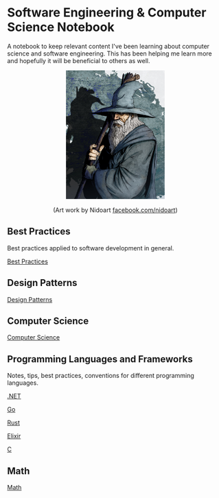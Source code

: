 # Software Engineering & Computer Science Notebook

A notebook to keep relevant content I've been
learning about computer science and software engineering.
This has been helping me learn more and hopefully it will be
beneficial to others as well.

<div align="center">
  <img width=230 height=300 src="assets/images/gandalf.jpg">

  <p>(Art work by Nidoart <a href="https://www.facebook.com/nidoart/">facebook.com/nidoart</a>)</p>
</div>

## Best Practices

Best practices applied to software development in general.

[Best Practices](docs/Best_Practices/README.md)

## Design Patterns

[Design Patterns](docs/Design_Patterns/README.md)

## Computer Science

[Computer Science](docs/Computer_Science_Concepts/README.md)

## Programming Languages and Frameworks

Notes, tips, best practices, conventions for different programming languages.

[.NET](docs/Languages_And_Frameworks/.NET/README.md)

[Go](docs/Languages_And_Frameworks/Go/README.md)

[Rust](docs/Languages_And_Frameworks/Rust/README.md)

[Elixir](docs/Languages_And_Frameworks/Elixir/README.md)

[C](docs/Languages_And_Frameworks/C/README.md)

## Math

[Math](docs/Math/README.md)

